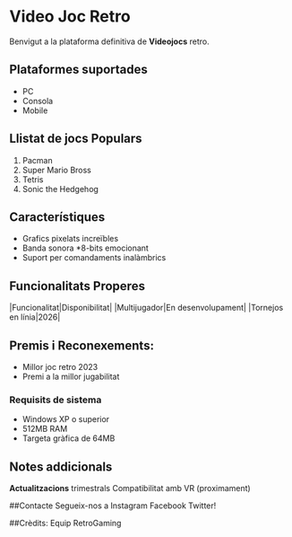 # Video Joc Retro

Benvigut a la plataforma definitiva de **Videojocs** retro.

## Plataformes suportades
- PC
- Consola
- Mobile

## Llistat de jocs Populars
1. Pacman
2. Super Mario Bross
3. Tetris
4. Sonic the Hedgehog

## Característiques
- Grafics pixelats increïbles
- Banda sonora *8-bits emocionant
- Suport per comandaments inalàmbrics

## Funcionalitats Properes
|Funcionalitat|Disponibilitat|
|Multijugador|En desenvolupament|
|Tornejos en línia|2026|

## Premis i Reconexements:
* Millor joc retro 2023
* Premi a la millor jugabilitat

### Requisits de sistema
- Windows XP o superior
- 512MB RAM
- Targeta gràfica de 64MB

## Notes addicionals
**Actualitzacions** trimestrals
Compatibilitat amb VR (proximament)

##Contacte
Segueix-nos a Instagram Facebook Twitter!

##Crèdits:
Equip RetroGaming
